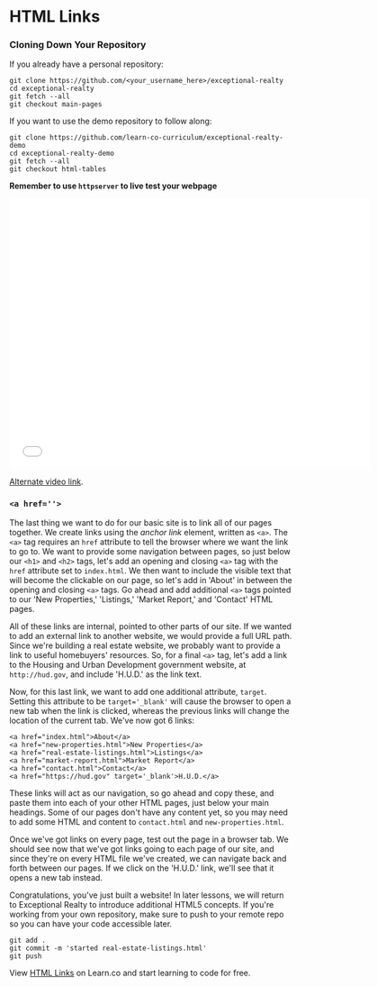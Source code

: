 # HTML Links

### Cloning Down Your Repository

If you already have a personal repository:

```
git clone https://github.com/<your_username_here>/exceptional-realty
cd exceptional-realty
git fetch --all
git checkout main-pages
```

If you want to use the demo repository to follow along:

```
git clone https://github.com/learn-co-curriculum/exceptional-realty-demo
cd exceptional-realty-demo
git fetch --all
git checkout html-tables
```

**Remember to use `httpserver` to live test your webpage**

<iframe width="640" height="480" src="//www.youtube.com/embed/_vZ7x_nFSl0?rel=0&modestbranding=1" frameborder="0" allowfullscreen></iframe>

<p><a href="https://www.youtube.com/watch?v=_vZ7x_nFSl0">Alternate video link</a>.</p>

### `<a href=''>`

The last thing we want to do for our basic site is to link all of our pages
together. We create links using the _anchor link_ element, written as `<a>`.
The `<a>` tag requires an `href` attribute to tell the browser where we want
the link to go to. We want to provide some navigation between pages, so just
below our `<h1>` and `<h2>` tags, let's add an opening and closing `<a>` tag
with the `href` attribute set to `index.html`. We then want to include the
visible text that will become the clickable on our page, so let's add in
'About' in between the opening and closing `<a>` tags. Go ahead and add
additional `<a>` tags pointed to our 'New Properties,' 'Listings,' 'Market
Report,' and 'Contact' HTML pages.

All of these links are internal, pointed to other parts of our site. If we
wanted to add an external link to another website, we would provide a full URL
path. Since we're building a real estate website, we probably want to provide a link
to useful homebuyers' resources. So, for a final `<a>` tag, let's add a link to
the Housing and Urban Development government website, at `http://hud.gov`, and
include 'H.U.D.' as the link text.

Now, for this last link, we want to add one additional attribute, `target`.
Setting this attribute to be `target='_blank'` will cause the browser to open a
new tab when the link is clicked, whereas the previous links will change the
location of the current tab. We've now got 6 links:

```
<a href="index.html">About</a>
<a href="new-properties.html">New Properties</a>
<a href="real-estate-listings.html">Listings</a>
<a href="market-report.html">Market Report</a>
<a href="contact.html">Contact</a>
<a href="https://hud.gov" target='_blank'>H.U.D.</a>
```

These links will act as our navigation, so go ahead and copy these, and paste
them into each of your other HTML pages, just below your main headings. Some of
our pages don't have any content yet, so you may need to add some HTML and
content to `contact.html` and `new-properties.html`.

Once we've got links on every page, test out the page in a browser tab. We
should see now that we've got links going to each page of our site, and since
they're on every HTML file we've created, we can navigate back and forth
between our pages. If we click on the 'H.U.D.' link, we'll see that it opens a
new tab instead.

Congratulations, you've just built a website! In later lessons, we will
return to Exceptional Realty to introduce additional HTML5 concepts. If you're
working from your own repository, make sure to push to your remote repo so you
can have your code accessible later.

```
git add .
git commit -m 'started real-estate-listings.html'
git push
```

<p data-visibility="hidden">View <a href="https://learn.co/lessons/html-links" title="HTML Links">HTML Links</a> on Learn.co and start learning to code for free.</p>
